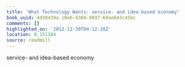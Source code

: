 ```yaml
---
title: 'What Technology Wants: service- and idea-based economy'
book_uuid: 4d38439a-10eb-4384-9937-69ae643c45bc
comments: []
highlighted_on: '2012-11-30T04:12:28Z'
location: 0.151184
source: readmill
---
```


service- and idea-based economy